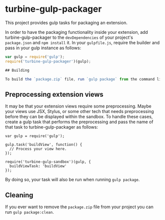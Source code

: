 # turbine-gulp-packager

This project provides gulp tasks for packaging an extension.

In order to have the packaging functionality inside your extension, add turbine-gulp-packager to the `devDependencies` of your project's `package.json` and `npm install` it. In your `gulpfile.js`, require the builder and pass in your gulp instance as follows:

```javascript
var gulp = require('gulp');
require('turbine-gulp-packager')(gulp);

## Building

To build the `package.zip` file, run `gulp package` from the command line within your project's directory.

```
## Preprocessing extension views

It may be that your extension views require some preprocessing. Maybe your views use JSX, Stylus, or some other tech that needs preprocessing before they can be displayed within the sandbox. To handle these cases, create a gulp task that performs the preprocessing and pass the name of that task to turbine-gulp-packager as follows:

```javacript
var gulp = require('gulp');

gulp.task('buildView', function() {
  // Process your view here.
});

require('turbine-gulp-sandbox')(gulp, {
  buildViewTask: 'buildView'
});
```

By doing so, your task will also be run when running `gulp package`.

## Cleaning

If you ever want to remove the `package.zip` file from your project you can run `gulp package:clean`.
